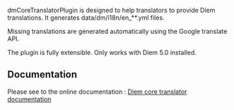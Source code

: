 dmCoreTranslatorPlugin is designed to help translators to provide Diem translations. It generates data/dm/i18n/en_**.yml files.

Missing translations are generated automatically using the Google translate API.

The plugin is fully extensible. Only works with Diem 5.0 installed.

Documentation
-------------

Please see to the online documentation : [Diem core translator documentation](http://diem-project.org/plugins/dmcoretranslatorplugin)
